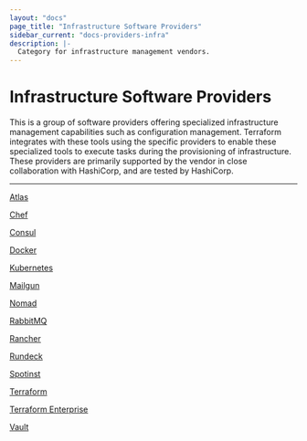 ```yaml
---
layout: "docs"
page_title: "Infrastructure Software Providers"
sidebar_current: "docs-providers-infra"
description: |-
  Category for infrastructure management vendors.
---
```


# Infrastructure Software Providers

This is a group of software providers offering specialized infrastructure
management capabilities such as configuration management. Terraform integrates
with these tools using the specific providers to enable these specialized tools
to execute tasks during the provisioning of infrastructure.  These providers
are primarily supported by the vendor in close collaboration with HashiCorp,
and are tested by HashiCorp.

---

[Atlas](/docs/providers/terraform-enterprise/index.html)

[Chef](/docs/providers/chef/index.html)

[Consul](/docs/providers/consul/index.html)

[Docker](/docs/providers/docker/index.html)

[Kubernetes](/docs/providers/kubernetes/index.html)

[Mailgun](/docs/providers/mailgun/index.html)

[Nomad](/docs/providers/nomad/index.html)

[RabbitMQ](/docs/providers/rabbitmq/index.html)

[Rancher](/docs/providers/rancher/index.html)

[Rundeck](/docs/providers/rundeck/index.html)

[Spotinst](/docs/providers/spotinst/index.html)

[Terraform](/docs/providers/terraform/index.html)

[Terraform Enterprise](/docs/providers/tfe/index.html)

[Vault](/docs/providers/vault/index.html)
